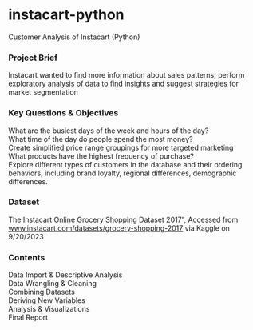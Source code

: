 # instacart-python
Customer Analysis of Instacart (Python)

### Project Brief
Instacart wanted to find more information about sales patterns; perform exploratory analysis of data to find insights and suggest strategies for market segmentation

### Key Questions & Objectives
What are the busiest days of the week and hours of the day?    
What time of the day do people spend the most money?   
Create simplified price range groupings for more targeted marketing   
What products have the highest frequency of purchase?   
Explore different types of customers in the database and their ordering behaviors, including brand loyalty, regional differences, demographic differences.    

### Dataset
The Instacart Online Grocery Shopping Dataset 2017”, Accessed from www.instacart.com/datasets/grocery-shopping-2017 via Kaggle on 9/20/2023

### Contents
Data Import & Descriptive Analysis       
Data Wrangling & Cleaning      
Combining Datasets     
Deriving New Variables       
Analysis & Visualizations   
Final Report   
